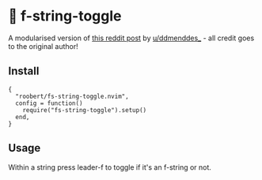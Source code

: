# :sunflower: f-string-toggle

A modularised version of [this reddit post](https://www.reddit.com/r/neovim/comments/tge2ty/comment/i12ja8n/?context=3) by [u/ddmenddes_](https://www.reddit.com/user/ddmenddes_/) - all credit goes to the original author!

## Install

```
{
  "roobert/fs-string-toggle.nvim",
  config = function()
    require("fs-string-toggle").setup()
  end,
}
```

## Usage

Within a string press leader-f to toggle if it's an f-string or not.
